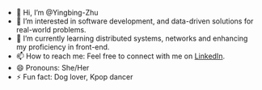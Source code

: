 - 👋 Hi, I’m @Yingbing-Zhu
- 👀 I’m interested in software development, and data-driven solutions for real-world problems.
- 🌱 I’m currently learning distributed systems, networks and enhancing my proficiency in front-end.
- 📫 How to reach me: Feel free to connect with me on [LinkedIn](https://www.linkedin.com/in/yingbing-zhu).
- 😄 Pronouns: She/Her
- ⚡ Fun fact: Dog lover, Kpop dancer

<!---
Yingbing-Zhu/Yingbing-Zhu is a ✨ special ✨ repository because its `README.md` (this file) appears on your GitHub profile.
You can click the Preview link to take a look at your changes.
--->

